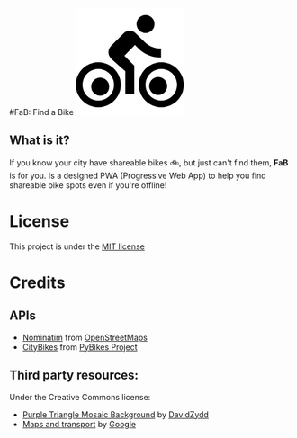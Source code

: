 #FaB: Find a Bike
![logo](app/assets/icons/bike.192.png)

## What is it?
If you know your city have shareable bikes :bike:, but just can't find them, **FaB** is for you.
Is a designed PWA (Progressive Web App) to help you find shareable bike spots even if you're offline!

# License
This project is under the [MIT license](https://opensource.org/licenses/MIT)

# Credits
## APIs

- [Nominatim](https://nominatim.openstreetmap.org/) from [OpenStreetMaps](https://www.openstreetmap.org)
- [CityBikes](https://api.citybik.es/v2/) from [PyBikes Project](https://github.com/eskerda/pybikes)

## Third party resources:  
Under the Creative Commons license:
- [Purple Triangle Mosaic Background](https://pixabay.com/en/purple-triangle-purple-background-2484167/) by [DavidZydd](https://pixabay.com/en/users/DavidZydd-985081/)
- [Maps and transport](https://www.flaticon.com/packs/maps-and-transport) by [Google](https://www.flaticon.com/authors/google)
